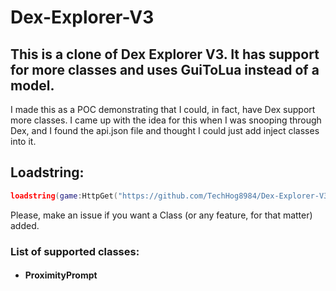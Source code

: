 # Dex-Explorer-V3

## This is a clone of Dex Explorer V3. It has support for more classes and uses GuiToLua instead of a model.
I made this as a POC demonstrating that I could, in fact, have Dex support more classes.
I came up with the idea for this when I was snooping through Dex, and I found the api.json file and thought I could just add inject classes into it.
## Loadstring:
```lua
loadstring(game:HttpGet("https://github.com/TechHog8984/Dex-Explorer-V3/raw/main/dex.lua"))();
```

Please, make an issue if you want a Class (or any feature, for that matter) added.
### List of supported classes:
- #### ProximityPrompt
